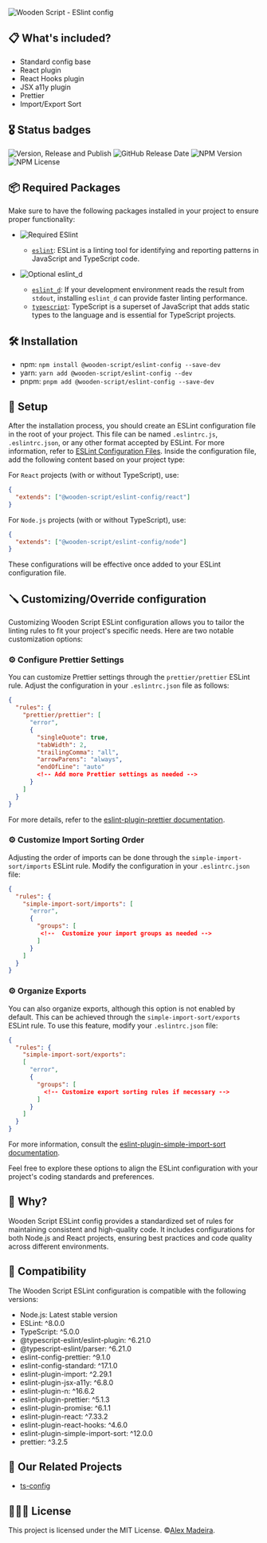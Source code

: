 ![Wooden Script - ESlint config](https://raw.githubusercontent.com/alexmadeira/config-files/main/eslint-config/assets/wooden-script_eslint-config.png)

## 📋 What's included?
- Standard config base
- React plugin
- React Hooks plugin
- JSX a11y plugin
- Prettier
- Import/Export Sort

## 🎖️ Status badges

![Version, Release and Publish](https://github.com/alexmadeira/config-files/actions/workflows/release.yml/badge.svg) ![GitHub Release Date](https://img.shields.io/github/release-date/alexmadeira/config-files)
![NPM Version](https://img.shields.io/npm/v/%40wooden-script%2Feslint-config?style=flat-square) ![NPM License](https://img.shields.io/npm/l/%40wooden-script%2Feslint-config?style=flat-square)

## 📦 Required Packages

Make sure to have the following packages installed in your project to ensure proper functionality:
- ![Required ESlint](https://img.shields.io/badge/Required-3A69C5?style=flat-square&logo=npm&label=Npm)
   - [`eslint`](https://www.npmjs.com/package/eslint): ESLint is a linting tool for identifying and reporting patterns in JavaScript and TypeScript code.

- ![Optional eslint_d](https://img.shields.io/badge/Optional-3AD35ABF?style=flat-square&logo=npm&label=Npm)
    - [`eslint_d`](https://www.npmjs.com/package/eslint_d): If your development environment reads the result from `stdout`, installing `eslint_d` can provide faster linting performance.
    - [`typescript`](https://www.npmjs.com/package/typescript): TypeScript is a superset of JavaScript that adds static types to the language and is essential for TypeScript projects.

## 🛠️ Installation

- npm: `npm install @wooden-script/eslint-config --save-dev`
- yarn: `yarn add @wooden-script/eslint-config --dev`
- pnpm: `pnpm add @wooden-script/eslint-config --save-dev`

## 🧱 Setup

After the installation process, you should create an ESLint configuration file in the root of your project. This file can be named `.eslintrc.js`, `.eslintrc.json`, or any other format accepted by ESLint. For more information, refer to [ESLint Configuration Files](https://eslint.org/docs/latest/use/configure/configuration-files).
Inside the configuration file, add the following content based on your project type:

For `React` projects (with or without TypeScript), use:

```json
{
  "extends": ["@wooden-script/eslint-config/react"]
}
```

For `Node.js` projects (with or without TypeScript), use:
```json
{
  "extends": ["@wooden-script/eslint-config/node"]
}
```

These configurations will be effective once added to your ESLint configuration file.

## 🪛 Customizing/Override configuration

Customizing Wooden Script ESLint configuration allows you to tailor the linting rules to fit your project's specific needs. Here are two notable customization options:

### ⚙️ Configure Prettier Settings
You can customize Prettier settings through the `prettier/prettier` ESLint rule. Adjust the configuration in your `.eslintrc.json` file as follows:

```json
{
  "rules": {
    "prettier/prettier": [
      "error",
      {
        "singleQuote": true,
        "tabWidth": 2,
        "trailingComma": "all",
        "arrowParens": "always",
        "endOfLine": "auto"
        <!-- Add more Prettier settings as needed -->
      }
    ]
  }
}
```

For more details, refer to the [eslint-plugin-prettier documentation](https://www.npmjs.com/package/eslint-plugin-prettier).

### ⚙️ Customize Import Sorting Order
Adjusting the order of imports can be done through the `simple-import-sort/imports` ESLint rule. Modify the configuration in your `.eslintrc.json` file:

```json
{
  "rules": {
    "simple-import-sort/imports": [
      "error",
      {
        "groups": [
         <!--  Customize your import groups as needed -->
        ]
      }
    ]
  }
}

```

### ⚙️ Organize Exports
You can also organize exports, although this option is not enabled by default. This can be achieved through the `simple-import-sort/exports` ESLint rule. To use this feature, modify your `.eslintrc.json` file:

```json
{
  "rules": {
    "simple-import-sort/exports":
    [
      "error",
      {
        "groups": [
          <!-- Customize export sorting rules if necessary -->
        ]
      }
    ]
  }
}
```

For more information, consult the [eslint-plugin-simple-import-sort documentation](https://github.com/lydell/eslint-plugin-simple-import-sort/).

Feel free to explore these options to align the ESLint configuration with your project's coding standards and preferences.

## 🤔 Why?

Wooden Script ESLint config provides a standardized set of rules for maintaining consistent and high-quality code. It includes configurations for both Node.js and React projects, ensuring best practices and code quality across different environments.

## 🔩 Compatibility

The Wooden Script ESLint configuration is compatible with the following versions:

- Node.js: Latest stable version
- ESLint: ^8.0.0
- TypeScript: ^5.0.0
- @typescript-eslint/eslint-plugin: ^6.21.0
- @typescript-eslint/parser: ^6.21.0
- eslint-config-prettier: ^9.1.0
- eslint-config-standard: ^17.1.0
- eslint-plugin-import: ^2.29.1
- eslint-plugin-jsx-a11y: ^6.8.0
- eslint-plugin-n: ^16.6.2
- eslint-plugin-prettier: ^5.1.3
- eslint-plugin-promise: ^6.1.1
- eslint-plugin-react: ^7.33.2
- eslint-plugin-react-hooks: ^4.6.0
- eslint-plugin-simple-import-sort: ^12.0.0
- prettier: ^3.2.5

## 🔗 Our Related Projects

- [ts-config](https://www.npmjs.com/package/@wooden-script/ts-config)

## 👨🏾‍⚖️ License

This project is licensed under the MIT License. ©[Alex Madeira](https://github.com/alexmadeira).
